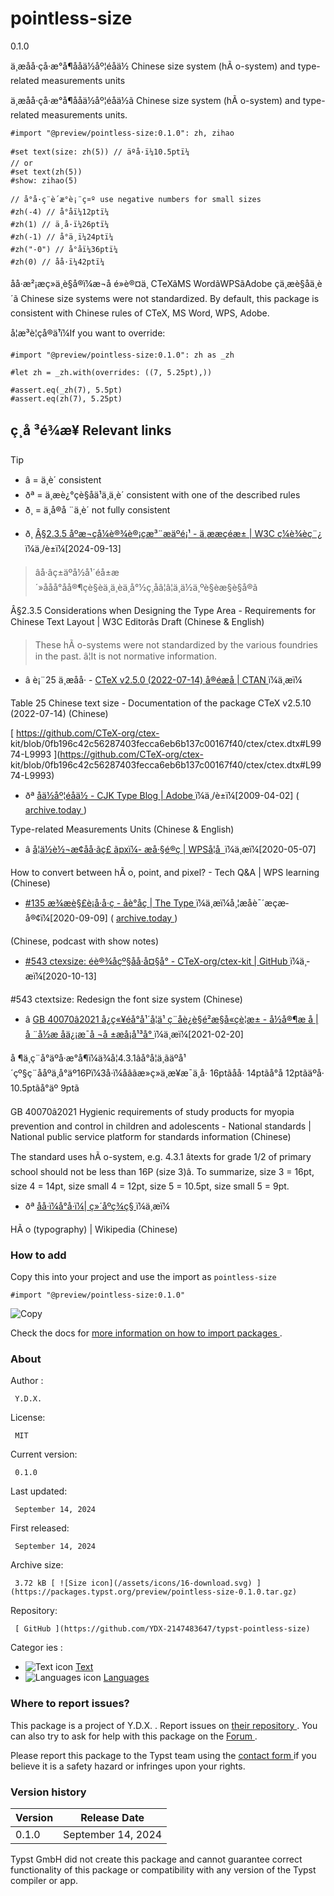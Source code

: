#  pointless-size

0.1.0

ä¸­æå­å·çå·æ°å¶åå­ä½åº¦éåä½ Chinese size system (hÃ
o-system) and type-related measurements units

ä¸­æå­å·çå·æ°å¶åå­ä½åº¦éåä½ã Chinese size system (hÃ
o-system) and type-related measurements units.

    
    
    #import "@preview/pointless-size:0.1.0": zh, zihao
    
    #set text(size: zh(5)) // äºå·ï¼10.5ptï¼
    // or
    #set text(zh(5))
    #show: zihao(5)
    
    // å°å·ç¨è´æ°è¡¨ç¤º use negative numbers for small sizes 
    #zh(-4) // å°åï¼12ptï¼
    #zh(1) // ä¸å·ï¼26ptï¼
    #zh(-1) // å°ä¸ï¼24ptï¼
    #zh("-0") // å°åï¼36ptï¼
    #zh(0) // åå·ï¼42ptï¼
    

å­å·æ²¡æç»ä¸è§å®ï¼æ¬å é»è®¤ä¸ CTeXãMS WordãWPSãAdobe
çä¸­æè§åä¸è´ã Chinese size systems were not standardized. By
default, this package is consistent with Chinese rules of CTeX, MS Word, WPS,
Adobe.

å¦æ³è¦çå®ä¹ï¼If you want to override:

    
    
    #import "@preview/pointless-size:0.1.0": zh as _zh
    
    #let zh = _zh.with(overrides: ((7, 5.25pt),))
    
    #assert.eq(_zh(7), 5.5pt)
    #assert.eq(zh(7), 5.25pt)
    

##  ç¸å ³é¾æ¥ Relevant links

> [!TIP]
>
>   * â = ä¸è´ consistent
>   * ðª = ä¸æè¿°çè§åä¹ä¸ä¸è´ consistent with one of the
> described rules
>   * ð¸ = ä¸å®å ¨ä¸è´ not fully consistent
>

  * ð¸ [ Â§2.3.5 åºæ¬çå¼è®¾è®¡çæ³¨æäºé¡¹ - ä¸­ææçéæ± | W3C ç¼è¾èç¨¿ ](https://www.w3.org/International/clreq/#considerations_in_designing_type_area) ï¼ä¸­/è±ï¼[2024-09-13] 

>
> âå·âç±äºå½å¹´éå±æ´»å­åå°åå®¶çè§èä¸ä¸èä¸å°½ç¸åâ¦â¦ä¸ä½ä¸ºè§èæ§è§å®ã

Â§2.3.5 Considerations when Designing the Type Area - Requirements for Chinese Text Layout | W3C Editorâs Draft (Chinese & English) 

> These hÃ o-systems were not standardized by the various foundries in the
> past. â¦It is not normative information.

  * â è¡¨25 ä¸­æå­å· - [ CTeX v2.5.0 (2022-07-14) å®éæå | CTAN ](http://mirrors.ctan.org/language/chinese/ctex/ctex.pdf) ï¼ä¸­æï¼ 

Table 25 Chinese text size - Documentation of the package CTeX v2.5.10
(2022-07-14) (Chinese)

[ https://github.com/CTeX-org/ctex-
kit/blob/0fb196c42c56287403fecca6eb6b137c00167f40/ctex/ctex.dtx#L9974-L9993
](https://github.com/CTeX-org/ctex-
kit/blob/0fb196c42c56287403fecca6eb6b137c00167f40/ctex/ctex.dtx#L9974-L9993)

  * ðª [ å­ä½åº¦éåä½ - CJK Type Blog | Adobe ](https://ccjktype.fonts.adobe.com/2009/04/post_1.html) ï¼ä¸­/è±ï¼[2009-04-02] ( [ archive.today ](https://archive.today/QxXuk) ) 

Type-related Measurements Units (Chinese & English)

  * â [ å¦ä½è½¬æ¢å­å·ãç£ ãpxï¼- æå·§é®ç­ | WPSå­¦å  ](https://www.wps.cn/learning/question/detail/id/2940) ï¼ä¸­æï¼[2020-05-07] 

How to convert between hÃ o, point, and pixel? - Tech Q&A | WPS learning (Chinese) 

  * [ #135 æ¾æè§£è¡å·å·ç - å­è°å­ç | The Type ](https://www.thetype.com/typechat/ep-135/) ï¼ä¸­æï¼å¸¦æå­è¯´æçæ­å®¢ï¼[2020-09-09] ( [ archive.today ](https://archive.today/qaG8D) ) 

(Chinese, podcast with show notes)

  * [ #543 ctexsize: éè®¾åçº§å­å·å¤§å° - CTeX-org/ctex-kit | GitHub ](https://github.com/CTeX-org/ctex-kit/issues/543) ï¼ä¸­æï¼[2020-10-13] 

#543 ctextsize: Redesign the font size system (Chinese)

  * â [ GB 40070â2021 å¿ç«¥éå°å¹´å­¦ä¹ ç¨åè¿è§é²æ§å«çè¦æ± - å½å®¶æ å | å ¨å½æ åä¿¡æ¯å ¬å ±æå¡å¹³å° ](https://std.samr.gov.cn/gb/search/gbDetailed?id=BBE32B661B7E8FC8E05397BE0A0AB906) ï¼ä¸­æï¼[2021-02-20] 

å
¶ä¸­ç¨å°äºå·æ°å¶ï¼ä¾å¦4.3.1âå°å­¦ä¸ãäºå¹´çº§ç¨å­åºä¸å°äº16Pï¼3å·ï¼å­âãæ»ç»ä¸æ¥æ¯ä¸å·
16ptãåå· 14ptãå°å 12ptãäºå· 10.5ptãå°äº 9ptã

GB 40070â2021 Hygienic requirements of study products for myopia prevention and control in children and adolescents - National standards | National public service platform for standards information (Chinese) 

The standard uses hÃ o-system, e.g. 4.3.1 âtexts for grade 1/2 of primary
school should not be less than 16P (size 3)â. To summarize, size 3 = 16pt,
size 4 = 14pt, size small 4 = 12pt, size 5 = 10.5pt, size small 5 = 9pt.

  * ðª [ å­å·ï¼å°å·ï¼| ç»´åºç¾ç§ ](https://zh.wikipedia.org/wiki/%E5%AD%97%E5%8F%B7_\(%E5%8D%B0%E5%88%B7\)) ï¼ä¸­æï¼ 

HÃ o (typography) | Wikipedia (Chinese) 

###  How to add

Copy this into your project and use the import as  ` pointless-size `

    
    
    #import "@preview/pointless-size:0.1.0"

![Copy](/assets/icons/16-copy.svg)

Check the docs for  [ more information on how to import packages
](https://typst.app/docs/reference/scripting/#packages) .

###  About

Author  :

     Y.D.X. 
License:

     MIT 
Current version:

     0.1.0 
Last updated:

     September 14, 2024 
First released:

     September 14, 2024 
Archive size:

     3.72 kB [ ![Size icon](/assets/icons/16-download.svg) ](https://packages.typst.org/preview/pointless-size-0.1.0.tar.gz)
Repository:

     [ GitHub ](https://github.com/YDX-2147483647/typst-pointless-size)
Categor  ies  :

    

  * ![Text icon](/assets/icons/16-text.svg) [ Text ](https://typst.app/universe/search/?category=text)
  * ![Languages icon](/assets/icons/16-world.svg) [ Languages ](https://typst.app/universe/search/?category=languages)

###  Where to report issues?

This  package  is a project of  Y.D.X.  .  Report issues on  [ their
repository ](https://github.com/YDX-2147483647/typst-pointless-size) .  You
can also try to ask for help with this  package  on the  [ Forum
](https://forum.typst.app) .

Please report this  package  to the Typst team using the  [ contact form
](https://typst.app/contact) if you believe it is a safety hazard or infringes
upon your rights.

###  Version history

Version  |  Release Date   
---|---  
0.1.0  |  September 14, 2024   
  
Typst GmbH did not create this  package  and cannot guarantee correct
functionality of this  package  or compatibility with any version of the Typst
compiler or app.

